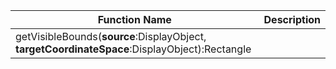 | Function Name | Description |
| --------------------- | --------------------------------- |
| getVisibleBounds(**source**:DisplayObject, **targetCoordinateSpace**:DisplayObject):Rectangle |  |
